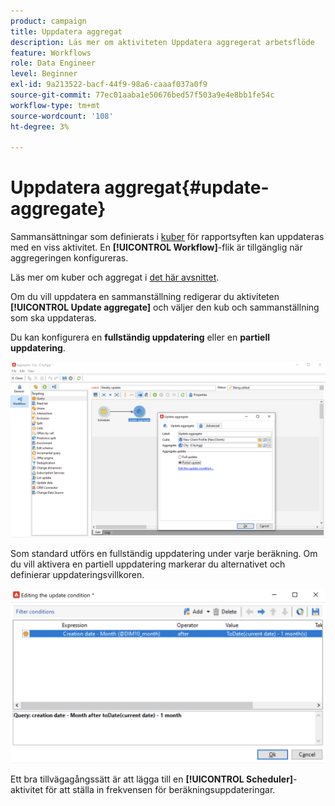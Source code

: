 ```yaml
---
product: campaign
title: Uppdatera aggregat
description: Läs mer om aktiviteten Uppdatera aggregerat arbetsflöde
feature: Workflows
role: Data Engineer
level: Beginner
exl-id: 9a213522-bacf-44f9-98a6-caaaf037a0f9
source-git-commit: 77ec01aaba1e50676bed57f503a9e4e8bb1fe54c
workflow-type: tm+mt
source-wordcount: '108'
ht-degree: 3%

---
```


# Uppdatera aggregat{#update-aggregate}

Sammansättningar som definierats i [kuber](../../v8/reporting/gs-cubes.md) för rapportsyften kan uppdateras med en viss aktivitet. En **[!UICONTROL Workflow]**-flik är tillgänglig när aggregeringen konfigureras.

Läs mer om kuber och aggregat i [det här avsnittet](../../v8/reporting/customize-cubes.md#calculate-and-use-aggregates).

Om du vill uppdatera en sammanställning redigerar du aktiviteten **[!UICONTROL Update aggregate]** och väljer den kub och sammanställning som ska uppdateras.

Du kan konfigurera en **fullständig uppdatering** eller en **partiell uppdatering**.

![](assets/update-aggregate-details.png)

Som standard utförs en fullständig uppdatering under varje beräkning. Om du vill aktivera en partiell uppdatering markerar du alternativet och definierar uppdateringsvillkoren.

![](assets/update-aggregate-partial.png)

Ett bra tillvägagångssätt är att lägga till en **[!UICONTROL Scheduler]**-aktivitet för att ställa in frekvensen för beräkningsuppdateringar.
